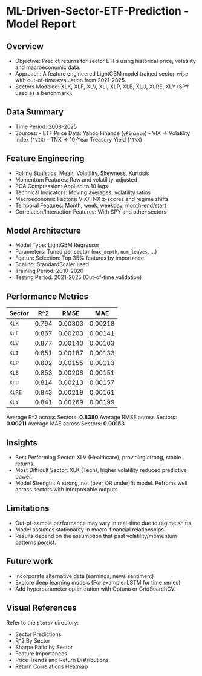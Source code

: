 # ML-Driven-Sector-ETF-Prediction - Model Report

## Overview

- Objective: Predict returns for sector ETFs using historical price, volatility and macroeconomic data.
- Approach: A feature engineered LightGBM model trained sector-wise with out-of-time evaluation from 2021-2025.
- Sectors Modeled: XLK, XLF, XLV, XLI, XLP, XLB, XLU, XLRE, XLY (SPY used as a benchmark).

## Data Summary

- Time Period: 2008-2025
- Sources: - ETF Price Data: Yahoo Finance (`yFinance`)
           - VIX -> Volatility Index (`^VIX`)
           - TNX -> 10-Year Treasury Yield (`^TNX`)

## Feature Engineering

- Rolling Statistics: Mean, Volatility, Skewness, Kurtosis
- Momentum Features: Raw and volatility-adjusted
- PCA Compression: Applied to 10 lags
- Technical Indicators: Moving averages, volatility ratios
- Macroeconomic Factors: VIX/TNX z-scores and regime shifts
- Temporal Features: Month, week, weekday, month-end/start
- Correlation/Interaction Features: With SPY and other sectors

## Model Architecture

- Model Type: LightGBM Regressor
- Parameters: Tuned per sector (`max_depth`, `num_leaves`, ...)
- Feature Selection: Top 35% features by importance
- Scaling: StandardScaler used
- Training Period: 2010-2020
- Testing Period: 2021-2025 (Out-of-time validation)

## Performance Metrics 

| Sector | R^2 | RMSE | MAE |
| ------ | --- | ---- | --- |
| `XLK` | 0.794 | 0.00303 | 0.00218 |
| `XLF` | 0.867 | 0.00203 | 0.00141 |
| `XLV` | 0.877 | 0.00140 | 0.00103 |
| `XLI` | 0.851 | 0.00187 | 0.00133 |
| `XLP` | 0.802 | 0.00155 | 0.00113 |
| `XLB` | 0.853 | 0.00208 | 0.00151 |
| `XLU` | 0.814 | 0.00213 | 0.00157 |
| `XLRE` | 0.843 | 0.00219 | 0.00161 |
| `XLY` | 0.841 | 0.00269 | 0.00199 |

Average R^2 across Sectors: **0.8380**
Average RMSE across Sectors: **0.00211**
Average MAE across Sectors: **0.00153**

## Insights

- Best Performing Sector: XLV (Healthcare), providing strong, stable returns.
- Most Difficult Sector: XLK (Tech), higher volatility reduced predictive power.
- Model Strength: A strong, not (over OR under)fit model. Pefroms well across sectors with interpretable outputs.

## Limitations

- Out-of-sample performance may vary in real-time due to regime shifts.
- Model assumes stationarity in macro-financial relationships.
- Results depend on the assumption that past volatility/momentum patterns persist.

## Future work

- Incorporate alternative data (earnings, news sentiment)
- Explore deep learning models (For example: LSTM for time series)
- Add hyperparameter optimization with Optuna or GridSearchCV.

## Visual References

Refer to the `plots/` directory:
- Sector Predictions
- R^2 By Sector
- Sharpe Ratio by Sector
- Feature Importances
- Price Trends and Return Distributions
- Return Correlations Heatmap
  
